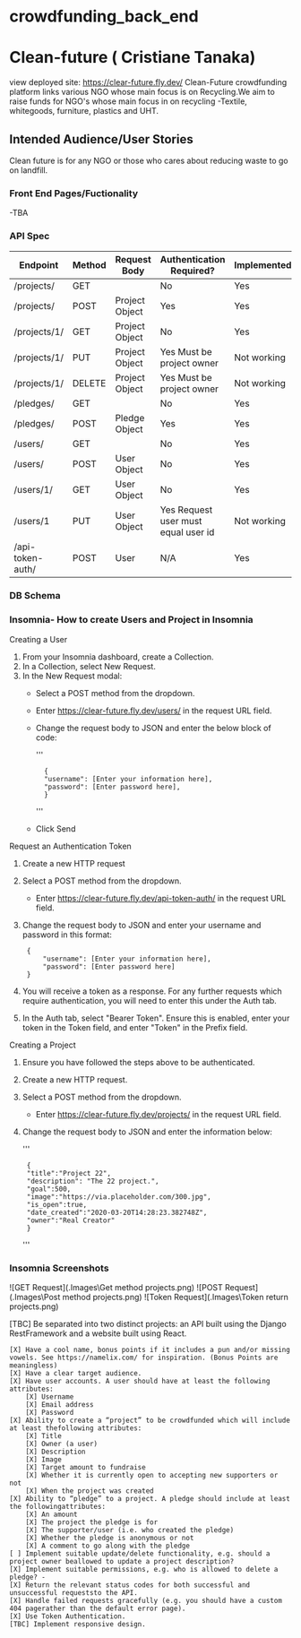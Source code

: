 # crowdfunding_back_end
# Clean-future ( Cristiane Tanaka)
view deployed site: https://clear-future.fly.dev/
Clean-Future crowdfunding platform links various NGO whose main focus is on Recycling.We aim to raise funds for NGO's whose main focus in on recycling -Textile, whitegoods, furniture, plastics and UHT.
## Intended Audience/User Stories
Clean future is for any NGO or those who cares about reducing waste to go on landfill. 
### Front End Pages/Fuctionality
-TBA
### API Spec
| Endpoint         | Method | Request Body   | Authentication Required?            | Implemented? |
|------------------|--------|----------------|-------------------------------------|--------------|
| /projects/       | GET    |                | No                                  | Yes          |
| /projects/       | POST   | Project Object | Yes                                 | Yes          |
| /projects/1/     | GET    | Project Object | No                                  | Yes          |
| /projects/1/     | PUT    | Project Object | Yes Must be project owner           | Not working  |
| /projects/1/     | DELETE | Project Object | Yes Must be project owner           | Not working  |
| /pledges/        | GET    |                | No                                  | Yes          |
| /pledges/        | POST   | Pledge Object  | Yes                                 | Yes          |
| /users/          | GET    |                | No                                  | Yes          |
| /users/          | POST   | User Object    | No                                  | Yes          |
| /users/1/        | GET    | User Object    | No                                  | Yes          |
| /users/1         | PUT    | User Object    | Yes Request user must equal user id | Not working  |
| /api-token-auth/ | POST   | User           | N/A                                 | Yes          |
### DB Schema
### Insomnia- How to create Users and Project in Insomnia

Creating a User
1. From your Insomnia dashboard, create a Collection. 
2. In a Collection, select New Request.
3. In the New Request modal: 
    - Select a POST method from the dropdown. 
    - Enter https://clear-future.fly.dev/users/ in the request URL field.
    - Change the request body to JSON and enter the below block of code:

        '''

            {
            "username": [Enter your information here],
            "password": [Enter password here],
            }

        '''

    - Click Send

Request an Authentication Token
1. Create a new HTTP request
2. Select a POST method from the dropdown. 
    - Enter https://clear-future.fly.dev/api-token-auth/ in the request URL field. 
3. Change the request body to JSON and enter your username and password in this format:

        {
            "username": [Enter your information here],
            "password": [Enter password here]
        }
4. You will receive a token as a response. For any further requests which require authentication, you will need to enter this under the Auth tab. 
5. In the Auth tab, select "Bearer Token". Ensure this is enabled, enter your token in the Token field, and enter "Token" in the Prefix field. 

Creating a Project
1. Ensure you have followed the steps above to be authenticated. 
2. Create a new HTTP request. 
3. Select a POST method from the dropdown. 
    - Enter https://clear-future.fly.dev/projects/ in the request URL field. 
4. Change the request body to JSON and enter the information below: 

    '''

        {
        "title":"Project 22",
        "description": "The 22 project.",
        "goal":500,
        "image":"https://via.placeholder.com/300.jpg",
        "is_open":true,
        "date_created":"2020-03-20T14:28:23.382748Z",
        "owner":"Real Creator"
        }

    '''



### Insomnia Screenshots
![GET Request](.Images\Get method projects.png)
![POST Request](.Images\Post method projects.png) 
![Token Request](.Images\Token return projects.png)


[TBC] Be separated into two distinct projects: an API built using the Django RestFramework and a website built using React.
    
    [X] Have a cool name, bonus points if it includes a pun and/or missing vowels. See https://namelix.com/ for inspiration. (Bonus Points are meaningless)
    [X] Have a clear target audience.
    [X] Have user accounts. A user should have at least the following attributes:
        [X] Username
        [X] Email address
        [X] Password
    [X] Ability to create a “project” to be crowdfunded which will include at least thefollowing attributes:
        [X] Title
        [X] Owner (a user)
        [X] Description
        [X] Image
        [X] Target amount to fundraise
        [X] Whether it is currently open to accepting new supporters or not
        [X] When the project was created
    [X] Ability to “pledge” to a project. A pledge should include at least the followingattributes:
        [X] An amount
        [X] The project the pledge is for
        [X] The supporter/user (i.e. who created the pledge)
        [X] Whether the pledge is anonymous or not
        [X] A comment to go along with the pledge
    [ ] Implement suitable update/delete functionality, e.g. should a project owner beallowed to update a project description?
    [X] Implement suitable permissions, e.g. who is allowed to delete a pledge? - 
    [X] Return the relevant status codes for both successful and unsuccessful requeststo the API.
    [X] Handle failed requests gracefully (e.g. you should have a custom 404 pagerather than the default error page).
    [X] Use Token Authentication.
    [TBC] Implement responsive design.